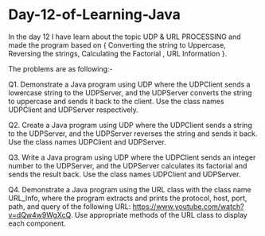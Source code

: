 # Day-12-of-Learning-Java
In the day 12 I have learn about the topic UDP &amp; URL PROCESSING and made the program based on { Converting the string to Uppercase, Reversing the strings, Calculating the Factorial , URL Information }.

The problems are as following:-

Q1. Demonstrate a Java program using UDP where the UDPClient sends a lowercase string to the UDPServer, and the UDPServer converts the string to uppercase and sends it back to 
    the client. Use the class names UDPClient and UDPServer respectively.
    
Q2. Create a Java program using UDP where the UDPClient sends a string to the UDPServer, and the UDPServer reverses the string and sends it back. Use the class names UDPClient 
    and UDPServer.
    
Q3. Write a Java program using UDP where the UDPClient sends an integer number to the UDPServer, and the UDPServer calculates its factorial and sends the result back. Use the 
    class names UDPClient and UDPServer.
    
Q4. Demonstrate a Java program using the URL class with the class name URL_Info, where the program extracts and prints the protocol, host, port, path, and query of the 
    following URL: https://www.youtube.com/watch?v=dQw4w9WgXcQ. Use appropriate methods of the URL class to display each component.
